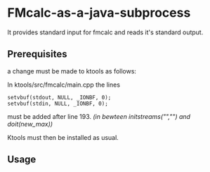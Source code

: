 # FMcalc-as-a-java-subprocess

It provides standard input for fmcalc and reads it's standard output.


## Prerequisites

a change must be made to ktools as follows: 

In ktools/src/fmcalc/main.cpp the lines 

```
setvbuf(stdout, NULL, _IONBF, 0);
setvbuf(stdin, NULL, _IONBF, 0);
```
must be added after line 193. *(in bewteen initstreams("","") and doit(new_max))*

Ktools must then be installed as usual.

## Usage

